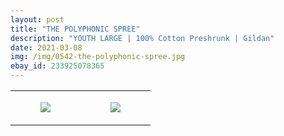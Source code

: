 ```yaml
---
layout: post
title: "THE POLYPHONIC SPREE"
description: "YOUTH LARGE | 100% Cotton Preshrunk | Gildan"
date: 2021-03-08
img: /img/0542-the-polyphonic-spree.jpg
ebay_id: 233925078365
---
```




<table style="width:100%;"><tr><td style="vertical-align:top;">
      <figure class="tmblr-full" data-orig-height="2048" data-orig-width="1365" data-orig-src="https://concertshirts.netlify.app/shirts/0542/0542-01.jpg"><img src="https://64.media.tumblr.com/6da04b1f61a6bc4738613a9c821885c7/18269ac90c884362-35/s540x810/95e7f891803a74c714095b672602ce1823731ed8.jpg" data-orig-height="2048" data-orig-width="1365" data-orig-src="https://concertshirts.netlify.app/shirts/0542/0542-01.jpg"/></figure></td>
    <td style="vertical-align:top;">
      <figure class="tmblr-full" data-orig-height="2048" data-orig-width="1365" data-orig-src="https://concertshirts.netlify.app/shirts/0542/0542-02.jpg"><img src="https://64.media.tumblr.com/a7f0f1312aa41f5d99b05d89bc1de75e/18269ac90c884362-47/s540x810/1972a6267fbe9d4c5786e543c832d1d7c7e13c19.jpg" data-orig-height="2048" data-orig-width="1365" data-orig-src="https://concertshirts.netlify.app/shirts/0542/0542-02.jpg"/></figure></td>
  </tr></table>
